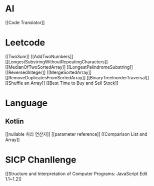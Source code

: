 # AI
[[Code Translator]]

# Leetcode
[[TwoSum]]
[[AddTwoNumbers]]
[[LongestSubstringWithoutRepeatingCharacters]]
[[MedianOfTwoSortedArray]]
[[LongestPalindromeSubstring]]
[[ReversedInteger]]
[[MergeSortedArray]]
[[RemoveDuplicatesFromSortedArray]]
[[BinaryTreeInorderTraversal]]
[[Shuffle an Array]]
[[Best Time to Buy and Sell Stock]]



# Language
## Kotlin
[[nullable 처리 연산자]]
[[parameter reference]]
[[Comparison List and Array]]


# SICP Chanllenge
[[Structure and Interpretation of Computer Programs: JavaScript Edit 1.1~1.2]]
